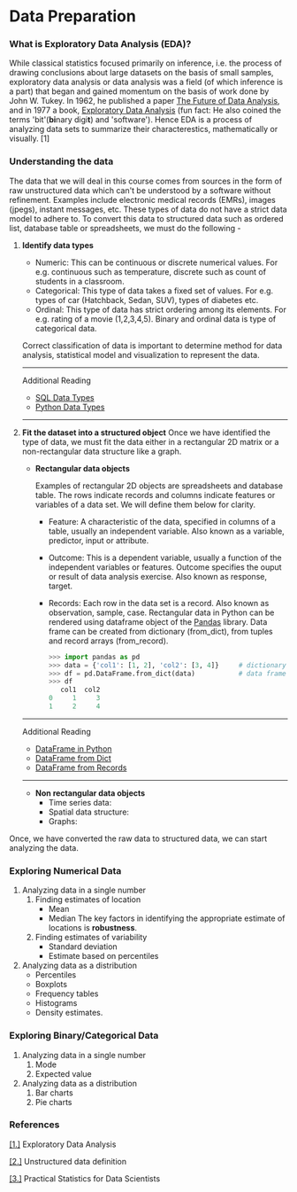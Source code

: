 
# Data Preparation

### What is Exploratory Data Analysis (EDA)?
While classical statistics focused primarily on inference, i.e. the process of drawing conclusions about large datasets on the basis of small samples, exploratory data analysis or data analysis was a field (of which inference is a part) that began and gained momentum on the basis of work done by John W. Tukey. In 1962, he published a paper [The Future of Data Analysis](https://projecteuclid.org/download/pdf_1/euclid.aoms/1177704711), and in 1977 a book, [Exploratory Data Analysis](https://www.amazon.com/Exploratory-Data-Analysis-John-Tukey/dp/0201076160) (fun fact: He also coined the terms 'bit'(**bi**nary digi**t**) and 'software'). Hence EDA is a process of analyzing data sets to summarize their characterestics, mathematically or visually. [1]

### Understanding the data
The data that we will deal in this course comes from sources in the form of raw unstructured data which can't be understood by a software without refinement. Examples include electronic medical records (EMRs), images (jpegs), instant messages, etc. These types of data do not have a strict data model to adhere to. To convert this data to structured data such as ordered list, database table or spreadsheets, we must do the following -  
1. __Identify data types__
    - Numeric: This can be continuous or discrete numerical values. For e.g. continuous such as temperature, discrete such as count of students in a classroom.
    - Categorical: This type of data takes a fixed set of values. For e.g. types of car (Hatchback, Sedan, SUV), types of diabetes etc.
    - Ordinal: This type of data has strict ordering among its elements. For e.g. rating of a movie (1,2,3,4,5). Binary and ordinal data is type of categorical data.
    
    Correct classification of data is important to determine method for data analysis, statistical model and visualization to represent the data.

    ---
    Additional Reading
    - [SQL Data Types](w3schools.com/sql/sql_datatypes.asp)
    - [Python Data Types](https://docs.python.org/3/library/datatypes.html)
    ---

2. __Fit the dataset into a structured object__
    Once we have identified the type of data, we must fit the data either in a rectangular 2D matrix or a non-rectangular data structure like a graph. 
    - __Rectangular data objects__
    
        Examples of rectangular 2D objects are spreadsheets and database table. The rows indicate records and columns indicate features or variables of a data set. We will define them below for clarity.
        - Feature: A characteristic of the data, specified in columns of a table, usually an independent variable. Also known as a variable, predictor, input or attribute.
        - Outcome: This is a dependent variable, usually a function of the independent variables or features. Outcome specifies the ouput or result of data analysis exercise. Also known as response, target.
        - Records: Each row in the data set is a record. Also known as observation, sample, case.
        Rectangular data in Python can be rendered using dataframe object of the [Pandas](https://pandas.pydata.org/pandas-docs/stable/reference/api/pandas.DataFrame.html) library. Data frame can be created from dictionary (from_dict), from tuples and record arrays (from_record).
        
            ```python
            >>> import pandas as pd
            >>> data = {'col1': [1, 2], 'col2': [3, 4]}     # dictionary object
            >>> df = pd.DataFrame.from_dict(data)           # data frame created from dictionary object
            >>> df
               col1  col2
            0     1     3
            1     2     4
            ```
    ---
    Additional Reading
    - [DataFrame in Python](https://pandas.pydata.org/pandas-docs/stable/reference/api/pandas.DataFrame.html)
    - [DataFrame from Dict](https://pandas.pydata.org/pandas-docs/stable/reference/api/pandas.DataFrame.from_dict.html#pandas.DataFrame.from_dict)
    - [DataFrame from Records](https://pandas.pydata.org/pandas-docs/stable/reference/api/pandas.DataFrame.from_records.html#pandas.DataFrame.from_records)
    ---

    - __Non rectangular data objects__
        - Time series data: 
        - Spatial data structure:
        - Graphs:

Once, we have converted the raw data to structured data, we can start analyzing the data. 
### Exploring Numerical Data
1. Analyzing data in a single number
    1. Finding estimates of location
        - Mean
        - Median
        The key factors in identifying the appropriate estimate of locations is **robustness**.
    2. Finding estimates of variability
        - Standard deviation
        - Estimate based on percentiles
2. Analyzing data as a distribution
    - Percentiles
    - Boxplots
    - Frequency tables
    - Histograms
    - Density estimates.

### Exploring Binary/Categorical Data
1. Analyzing data in a single number
    1. Mode
    2. Expected value
2. Analyzing data as a distribution
    1. Bar charts
    2. Pie charts

### References
[[1.]](https://en.wikipedia.org/wiki/Exploratory_data_analysis) Exploratory Data Analysis

[[2.]](https://www.techopedia.com/definition/13865/unstructured-data) Unstructured data definition

[[3.]](https://www.amazon.com/Practical-Statistics-Data-Scientists-Essential/dp/1491952962) Practical Statistics for Data Scientists
